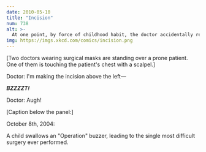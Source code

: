 ```yaml
---
date: 2010-05-10
title: "Incision"
num: 738
alt: >-
  At one point, by force of childhood habit, the doctor accidentally removed three or four organs.
img: https://imgs.xkcd.com/comics/incision.png
---
```

[Two doctors wearing surgical masks are standing over a prone patient. One of them is touching the patient's chest with a scalpel.]

Doctor: I'm making the incision above the left—

***BZZZZT!***

Doctor: Augh!

[Caption below the panel:]

October 8th, 2004:

A child swallows an "Operation" buzzer, leading to the single most difficult surgery ever performed.